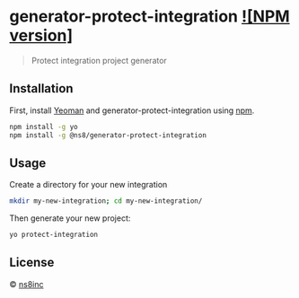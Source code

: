 # generator-protect-integration [![NPM version]][npm-url]
> Protect integration project generator

## Installation

First, install [Yeoman](http://yeoman.io) and generator-protect-integration using [npm](https://www.npmjs.com/).

```bash
npm install -g yo
npm install -g @ns8/generator-protect-integration
```

## Usage

Create a directory for your new integration
```bash
mkdir my-new-integration; cd my-new-integration/
```

Then generate your new project:

```bash
yo protect-integration
```

## License

 © [ns8inc](https://ns8.com)

[npm-url]: https://npmjs.org/package/@ns8/generator-protect-integration
